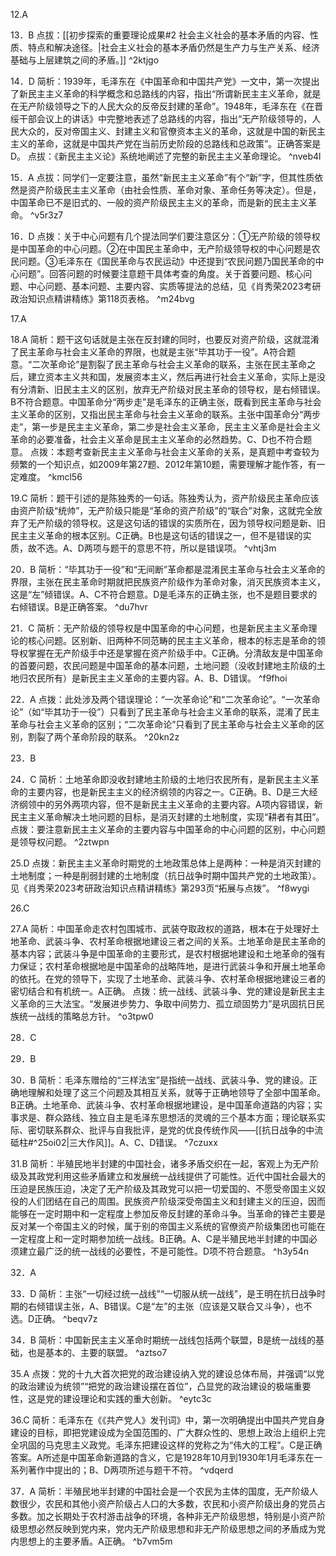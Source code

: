 12.A

13．B
点拔：[[初步探索的重要理论成果#2 社会主义社会的基本矛盾的内容、性质、特点和解决途径。|社会主义社会的基本矛盾仍然是生产力与生产关系、经济基础与上层建筑之间的矛盾。]] ^2ktjgo

14．D
简析：1939年，毛泽东在《中国革命和中国共产党》一文中，第一次提出了新民主主义革命的科学概念和总路线的内容，指出“所谓新民主主义革命，就是在无产阶级领导之下的人民大众的反帝反封建的革命”。1948年，毛泽东在《在晋绥干部会议上的讲话》中完整地表述了总路线的内容，指出“无产阶级领导的，人民大众的，反对帝国主义、封建主义和官僚资本主义的革命，这就是中国的新民主主义的革命，这就是中国共产党在当前历史阶段的总路线和总政策”。正确答案是D。
点拔：《新民主主义论》系统地阐述了完整的新民主主义革命理论。 ^nveb4l

15．A
点拔：同学们一定要注意，虽然“新民主主义革命”有个“新”字，但其性质依然是资产阶级民主主义革命（由社会性质、革命对象、革命任务等决定）。但是，中国革命已不是旧式的、一般的资产阶级民主主义的革命，而是新的民主主义革命。 ^v5r3z7

16．D
点拨：关于中心问题有几个提法同学们要注意区分：①无产阶级的领导权是中国革命的中心问题。②在中国民主革命中，无产阶级领导权的中心问题是农民问题。③毛泽东在《国民革命与农民运动》中还提到“农民问题乃国民革命的中心问题”。回答问题的时候要注意题干具体考查的角度。关于首要问题、核心问题、中心问题、基本问题、主要内容、实质等提法的总结，见《肖秀荣2023考研政治知识点精讲精练》第118页表格。 ^m24bvg

17.A

18.A
简析：题干这句话就是主张在反封建的同时，也要反对资产阶级，这就混淆了民主革命与社会主义革命的界限，也就是主张“毕其功于一役”。A符合题意。“二次革命论”是割裂了民主革命与社会主义革命的联系，主张在民主革命之后，建立资本主义共和国，发展资本主义，然后再进行社会主义革命，实际上是没有分清新、旧民主主义的区别，放弃无产阶级对民主革命的领导权，是右倾错误。B不符合题意。中国革命分“两步走”是毛泽东的正确主张，既看到民主革命与社会主义革命的区别，又指出民主革命与社会主义革命的联系。主张中国革命分“两步走”，第一步是民主主义革命，第二步是社会主义革命，民主主义革命是社会主义革命的必要准备，社会主义革命是民主主义革命的必然趋势。C、D也不符合题意。
点拨：本题考查新民主主义革命与社会主义革命的关系，是真题中考查较为频繁的一个知识点，如2009年第27题、2012年第10题，需要理解才能作答，有一定难度。 ^kmcl56

19.C
简析：题干引述的是陈独秀的一句话。陈独秀认为，资产阶级民主革命应该由资产阶级“统帅”，无产阶级只能是“革命的资产阶级”的“联合”对象，这就完全放弃了无产阶级的领导权。这是这句话的错误的实质所在，因为领导权问题是新、旧民主主义革命的根本区别。C正确。B也是这句话的错误之一，但不是错误的实质，故不选。A、D两项与题干的意思不符，所以是错误项。 ^vhtj3m

20．B
简析：“毕其功于一役”和“无间断”革命都是混淆民主革命与社会主义革命的界限，主张在民主革命时期就把民族资产阶级作为革命对象，消灭民族资本主义，这是“左”倾错误。A、C不符合题意。D是毛泽东的正确主张，也不是题目要求的右倾错误。B是正确答案。 ^du7hvr

21．C
简析：无产阶级的领导权是中国革命的中心问题，也是新民主主义革命理论的核心问题。区别新、旧两种不同范畴的民主主义革命，根本的标志是革命的领导权掌握在无产阶级手中还是掌握在资产阶级手中。C正确。分清敌友是中国革命的首要问题，农民问题是中国革命的基本问题，土地问题（没收封建地主阶级的土地归农民所有）是新民主主义革命的主要内容。A、B、D错误。 ^f9fhoi

22．A
点拨：此处涉及两个错误理论：“一次革命论”和“二次革命论”。“一次革命论”（如“毕其功于一役”）只看到了民主革命与社会主义革命的联系，混淆了民主革命与社会主义革命的区别；“二次革命论”只看到了民主革命与社会主义革命的区别，割裂了两个革命阶段的联系。 ^20kn2z

23．B

24．C
简析：土地革命即没收封建地主阶级的土地归农民所有，是新民主主义革命的主要内容，也是新民主主义的经济纲领的内容之一。C正确。B、D是三大经济纲领中的另外两项内容，但不是新民主主义革命的主要内容。A项内容错误，新民主主义革命解决土地问题的目标，是消灭封建的土地制度，实现“耕者有其田”。
点拨：要注意新民主主义革命的主要内容与中国革命的中心问题的区别，中心问题是领导权问题。 ^2ztwpn

25.D
点拨：新民主主义革命时期党的土地政策总体上是两种：一种是消灭封建的土地制度；一种是削弱封建的土地制度（抗日战争时期中国共产党的土地政策）。见《肖秀荣2023考研政治知识点精讲精练》第293页“拓展与点拨”。 ^f8wygi

26.C 

27.A
简析：中国革命走农村包围城市、武装夺取政权的道路，根本在于处理好土地革命、武装斗争、农村革命根据地建设三者之间的关系。土地革命是民主革命的基本内容；武装斗争是中国革命的主要形式，是农村根据地建设和土地革命的强有力保证；农村革命根据地是中国革命的战略阵地，是进行武装斗争和开展土地革命的依托。在党的领导下，实现了土地革命、武装斗争、农村革命根据地建设三者的密切结合和有机统一。A正确。
点拨：统一战线、武装斗争、党的建设是新民主主义革命的三大法宝。“发展进步势力、争取中间势力、孤立顽固势力”是巩固抗日民族统一战线的策略总方针。 ^o3tpw0

28．C

29．B

30．B
简析：毛泽东赠给的“三样法宝”是指统一战线、武装斗争、党的建设。正确地理解和处理了这三个问题及其相互关系，就等于正确地领导了全部中国革命。B正确。土地革命、武装斗争、农村革命根据地建设，是中国革命道路的内容；实事求是、群众路线、独立自主是毛泽东思想活的灵魂的三个基本方面；理论联系实际、密切联系群众、批评与自我批评，是党的优良传统作风——[[抗日战争的中流砥柱#^25oi02|三大作风]]。A、C、D错误。 ^7czuxx

31.B
简析：半殖民地半封建的中国社会，诸多矛盾交织在一起，客观上为无产阶级及其政党利用这些矛盾建立和发展统一战线提供了可能性。近代中国社会最大的压迫是民族压迫，决定了无产阶级及其政党可以把一切爱国的、不愿受帝国主义奴役的人们团结在自己的周围。民族资产阶级深受帝国主义和封建主义的压迫，因而能够在一定时期中和一定程度上参加反帝反封建的革命斗争。当革命的锋芒主要是反对某一个帝国主义的时候，属于别的帝国主义系统的官僚资产阶级集团也可能在一定程度上和一定时期参加统一战线。B正确。A、C是半殖民地半封建的中国必须建立最广泛的统一战线的必要性，不是可能性。D项不符合题意。 ^h3y54n

32．A

33．D
简析：主张“一切经过统一战线”“一切服从统一战线”，是王明在抗日战争时期的右倾错误主张，A、B错误。C是“左”的主张（应该是又联合又斗争），也不选。D正确。 ^beqv7z

34．B
简析：中国新民主主义革命时期统一战线包括两个联盟，B是统一战线的基础，也是基本的、主要的联盟。 ^aztso7

35.A 
点拨：党的十九大首次把党的政治建设纳入党的建设总体布局，并强调“以党的政治建设为统领”“把党的政治建设摆在首位”，凸显党的政治建设的极端重要性，这是党的建设理论和实践的重大创新。 ^eytc3c

36.C
简析：毛泽东在《《共产党人》发刊词》中，第一次明确提出中国共产党自身建设的目标，即把党建设成为全国范围的、广大群众性的、思想上政治上组织上完全巩固的马克思主义政党。毛泽东把建设这样的党称之为“伟大的工程”。C是正确答案。A所述是中国革命新道路的含义，它是1928年10月到1930年1月毛泽东在一系列著作中提出的；B、D两项所述与题干不符。 ^vdqerd

37．A
简析：半殖民地半封建的中国社会是一个农民为主体的国度，无产阶级人数很少，农民和其他小资产阶级占人口的大多数，农民和小资产阶级出身的党员占多数。加之长期处于农村游击战争的环境，各种非无产阶级思想，特别是小资产阶级思想必然反映到党内来，党内无产阶级思想和非无产阶级思想之间的矛盾成为党内思想上的主要矛盾。A正确。 ^b7vm5m